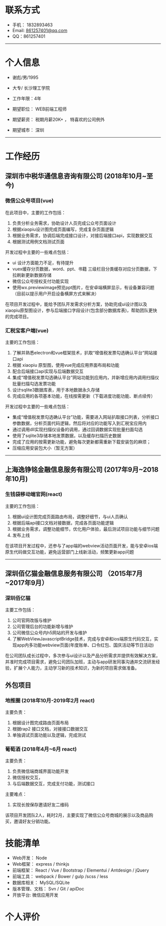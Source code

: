 # 联系方式
 - 手机： 1832893463
 - Email: 861257401@qq.com
 - QQ：861257401 
---

# 个人信息
  - 谢彪/男/1995
  - 大专/ 长沙理工学院
  - 工作年限：4年

  - 期望职位： WEB前端工程师
  - 期望薪资： 税期月薪20K+ ， 特喜欢的公司例外
  - 期望城市： 深圳
---

# 工作经历

## 深圳市中税华通信息咨询有限公司 (2018年10月~至今)

### 微信公众号项目(vue)
在此项目中，主要的工作包括：

  1. 负责分析业务需求，协助设计人员完成公众号页面设计
  2. 根据xiaopiu设计图完成页面编写，完成复杂页面逻辑
  3. 根据业务需求，协调后端完成接口设计，对接后端接口api，实现数据交互
  4. 根据测试用例文档测试页面

开发过程中主要的一些难点包括：
  * ui 设计方面能力不足，有待提升
  * vuex缓存分页数据，word、ppt、书籍 三级栏目分类缓存对应分页数据，下拉刷新更新数据存储
  * 微信公众号授权支付功能实现
  * 使用wx.previewimage预览ppt图片，在安卓端横屏显示，有设备兼容问题（目前以提示用户开启设备横屏方式来解决）

在项目开发过程中，能给予团队开发需求分析方案，协助完成ui设计图以及xiaopiu原型图设计，参与后端接口字段设计(包含部分数据库表)，帮助团队更快的完成项目。

### 汇税宝客户端(vue)
主要的工作包括：
  1. 了解并熟悉electron和vue框架技术，扒取“增值税发票勾选确认平台”网站接口api
  2. 根据 xiaopiu 原型图，使用vue完成应用界面布局和功能
  3. 配合后端接口api实现与后端数据交互
  4. 集成“增值税发票勾选确认平台”网站功能到应用内，并新增应用内调用扫描仪批量扫描勾选发票功能
  5. 设计sqlite3数据库表，用于本地数据永久存储
  6. 完成应用的各项基本功能，在线按需更新（下载进度功能功能、断点续传）

开发过程中主要的一些难点包括：
  * 集成“增值税发票勾选确认平台”功能，需要进入网站扒取接口列表，分析接口参数数据，分析页面代码逻辑，然后将对应的功能写入到汇税宝应用内 
  * 通过调用dll实现扫描仪设备的调用，通过回调数据实现批量扫面勾选
  * 使用了sqlite3存储本地发票数据，以及缓存扫描历史数据
  * 完成了应用的按需更新功能，避免每次更新都需重新下载安装包的麻烦；
  * 压缩应用安装包大小（暂无方案）

---

## 上海逸铮铭金融信息服务有限公司 (2017年9月~2018年10月)

### 生钱袋移动端官网(react)

主要的工作包括：

  1. 根据ui设计图完成页面路由布局，调整好细节，与ui人员确认
  2. 根据后端api接口文档对接数据，完成各页面功能逻辑
  3. 根据业务需求，调整功能细节，优化用户体验，最后测试项目功能与细节问题
  4. 发布上线

在该项目开发过程中，还参与了app端的webview活动页面开发，能与安卓ios端原生代码做交互功能，避免运营部门上线新活动，频繁更新app问题

---

## 深圳佰亿猫金融信息服务有限公司 （2015年7月~2017年9月）

### 深圳佰亿猫

主要工作包括：

  1. 公司官网改版与维护
  2. 公司管理后台的功能新增与维护
  3. 公司微信公众号内h5网站的开发与维护
  4. 了解WebViewJavascriptBridge技术，完成与安卓和ios端原生代码交互，实现app内多功能webview页面(年度账单、口令红包、国庆活动等节日活动)

在公司团队成长过程中，多次参与ui设计以及产品分析需求并提供有效解决方案，并准时完成项目需求，避免公司团队加班，主动与app研发同事沟通并交流研发经验，扩展个人能力，主动学习新的技术知识，为新的项目需求做准备。

## 外包项目 

### 地推圈 (2018年10月-2019年2月 react)
主要负责：
  1. 根据设计图完成路由页面布局
  2. 根据rap2 接口文档，对接接口数据交互
  3. 单独调试页面功能以及逻辑，完成测试

### 葡萄酒 (2018年4月~6月 react) 

主要负责：
  1. 负责微信端商城界面功能开发
  2. 微信授权交互，
  3. 与后端数据交互，完成支付功能，测试接口

主要难点：
  1. 实现长按保存邀请好友二维码

该项目开发团队2人，耗时2月，主要实现了微信公众号商城的展示以及商品购买，邀请好友分销功能。

# 技能清单
 - Web开发： Node 
 - Web框架： express / thinkjs
 - 前端框架： React / Vue / Bootstrap / Elementui / Antdesign / jQuery
 - 前端工具： webpack / Bower / gulp /scss / less
 - 数据库相关： MySQL/SQLite
 - 版本管理、文档： Svn / Git / apiDoc 
 - 开放平台: 微信应用开发

# 个人评价
